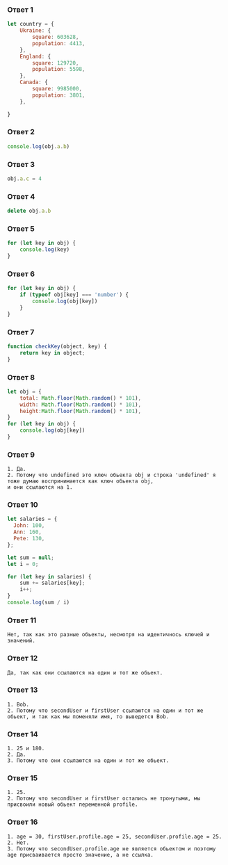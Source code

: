 ### Ответ 1

```js
let country = {
    Ukraine: {
        square: 603628,
        population: 4413,
    },
    England: {
        square: 129720,
        population: 5598,
    },
    Canada: {
        square: 9985000,
        population: 3801,
    },

}
```

### Ответ 2

```js
console.log(obj.a.b)
```

### Ответ 3

```js
obj.a.c = 4
```

### Ответ 4

```js
delete obj.a.b
```

### Ответ 5

```js
for (let key in obj) {
    console.log(key)
}
```
### Ответ 6

```js
for (let key in obj) {
    if (typeof obj[key] === 'number') {
        console.log(obj[key])
    }
}
```

### Ответ 7

```js
function checkKey(object, key) {
    return key in object;
}
```

### Ответ 8

```js
let obj = {
    total: Math.floor(Math.random() * 101),
    width: Math.floor(Math.random() * 101),
    height:Math.floor(Math.random() * 101),
}
for (let key in obj) {
    console.log(obj[key])
}
```

### Ответ 9

```
1. Да.
2. Потому что undefined это ключ обьекта obj и строка 'undefined' я тоже думаю воспринимается как ключ обьекта obj,
и они ссылаются на 1.
```

### Ответ 10

```js
let salaries = {
  John: 100,
  Ann: 160,
  Pete: 130,
};

let sum = null;
let i = 0;

for (let key in salaries) {
    sum += salaries[key];
    i++;
}
console.log(sum / i)
```

### Ответ 11

```
Нет, так как это разные обьекты, несмотря на идентичнось ключей и значений.
```

### Ответ 12

```
Да, так как они ссылаются на один и тот же обьект.
```

### Ответ 13

```
1. Bob.
2. Потому что secondUser и firstUser ссылаются на один и тот же обьект, и так как мы поменяли имя, то выведется Bob.
```

### Ответ 14

```
1. 25 и 180.
2. Да.
3. Потому что они ссылаются на один и тот же обьект.
```

### Ответ 15

```
1. 25.
2. Потому что secondUser и firstUser остались не тронутыми, мы присвоили новый обьект переменной profile.
```

### Ответ 16

```
1. age = 30, firstUser.profile.age = 25, secondUser.profile.age = 25.
2. Нет.
3. Потому что secondUser.profile.age не является обьектом и поэтому age присваивается просто значение, а не ссылка. 
```